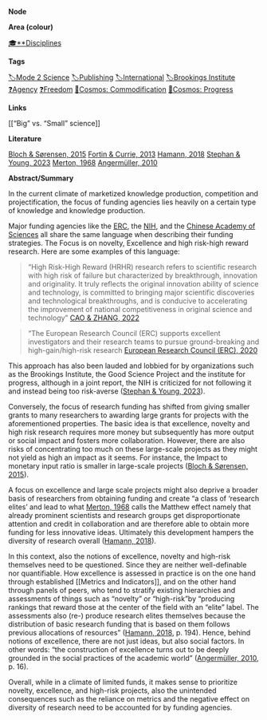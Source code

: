 **Node**

**Area (colour)**

[🎓**Disciplines](https://lean-sphynx-49b.notion.site/Disciplines-72ba770b397c4f34aed13a10d8d0cc3e?pvs=21)

**Tags**

[🏷️Mode 2 Science](https://lean-sphynx-49b.notion.site/Mode-2-Science-f4287daae3de4bb983342cd01f6f6bcb?pvs=21) [🏷️Publishing](https://lean-sphynx-49b.notion.site/Publishing-8d3c55fe5c894b3b9c1ebb666ebe341d?pvs=21) [🏷️International](https://lean-sphynx-49b.notion.site/International-5d6991c58f1b45af9fa317d414867f61?pvs=21) [🏷️Brookings Institute](https://lean-sphynx-49b.notion.site/Brookings-Institute-3e5e899cef23422884ca291b7b27204a?pvs=21) [❓Agency](https://lean-sphynx-49b.notion.site/Kind-11587210186680929d30e9ac15b3534c?pvs=21) [❓Freedom](https://lean-sphynx-49b.notion.site/Freedom-11587210186680bc90dfc92c64aa96cf?pvs=21) [🌌Cosmos: Commodification](https://lean-sphynx-49b.notion.site/Cosmos-Commodification-ce1df3cd683e4bc39a4f7348f4df6701?pvs=21) [🌌Cosmos: Progress](https://lean-sphynx-49b.notion.site/Cosmos-Progress-9b264eb6e46c4d039df020e1d9342b9c?pvs=21)

**Links**

[[“Big” vs. “Small” science]]

**Literature**

[Bloch & Sørensen, 2015](https://lean-sphynx-49b.notion.site/Bloch-S-rensen-2015-bac699e33c5b4e10bf9b5eb67e57c40c?pvs=21) [Fortin & Currie, 2013](https://lean-sphynx-49b.notion.site/Fortin-Currie-2013-285e62198f3042a8aa1929d856925d1d?pvs=21) [Hamann, 2018](https://lean-sphynx-49b.notion.site/Hamann-2018-b126715256384b61a5bf15713f9b5d12?pvs=21) [Stephan & Young, 2023](https://lean-sphynx-49b.notion.site/Stephan-Young-2023-977836b7d9eb4016ba796df319f3fb34?pvs=21) [Merton, 1968](https://lean-sphynx-49b.notion.site/Merton-1968-dba8a614f76d453bae43d96d98b5b941?pvs=21) [Angermüller, 2010](https://lean-sphynx-49b.notion.site/Angerm-ller-2010-9667e3c4bc1e4ff2b52e762a4ee88a5f?pvs=21)

**Abstract/Summary**

In the current climate of marketized knowledge production, competition and projectification, the focus of funding agencies lies heavily on a certain type of knowledge and knowledge production.

Major funding agencies like the [ERC](https://erc.europa.eu/sites/default/files/document/file/2021-qualitative-evaluation-projects.pdf), the [NIH](https://www.nih.gov/news-events/news-releases/nih-supports-106-grants-featuring-high-risk-high-reward-research), and the [Chinese Academy of Sciences](https://bulletinofcas.researchcommons.org/journal/vol37/iss5/11/) all share the same language when describing their funding strategies. The Focus is on novelty, Excellence and high risk-high reward research. Here are some examples of this language:

> “High Risk-High Reward (HRHR) research refers to scientific research with high risk of failure but characterized by breakthrough, innovation and originality. It truly reflects the original innovation ability of science and technology, is committed to bringing major scientific discoveries and technological breakthroughs, and is conducive to accelerating the improvement of national competitiveness in original science and technology” [CAO & ZHANG, 2022](https://lean-sphynx-49b.notion.site/CAO-ZHANG-2022-a70438e56171466a9fb8ffb45a467751?pvs=21)

> “The European Research Council (ERC) supports excellent investigators and their research teams to pursue ground-breaking and high-gain/high-risk research [European Research Council (ERC), 2020](https://lean-sphynx-49b.notion.site/European-Research-Council-ERC-2020-888e1c05f8c7487383fe2f49e43d7ad9?pvs=21)

This approach has also been lauded and lobbied for by organizations such as the Brookings Institute, the Good Science Project and the institute for progress, although in a joint report, the NIH is criticized for not following it and instead being too risk-averse ([Stephan & Young, 2023](https://lean-sphynx-49b.notion.site/Stephan-Young-2023-977836b7d9eb4016ba796df319f3fb34?pvs=21)).

Conversely, the focus of research funding has shifted from giving smaller grants to many researchers to awarding large grants for projects with the aforementioned properties. The basic idea is that excellence, novelty and high risk research requires more money but subsequently has more output or social impact and fosters more collaboration. However, there are also risks of concentrating too much on these large-scale projects as they might not yield as high an impact as it seems. For instance, the Impact to monetary input ratio is smaller in large-scale projects ([Bloch & Sørensen, 2015](https://lean-sphynx-49b.notion.site/Bloch-S-rensen-2015-bac699e33c5b4e10bf9b5eb67e57c40c?pvs=21)).

A focus on excellence and large scale projects might also deprive a broader basis of researchers from obtaining funding and create “a class of ‘research elites’ and lead to what [Merton, 1968](https://lean-sphynx-49b.notion.site/Merton-1968-dba8a614f76d453bae43d96d98b5b941?pvs=21) calls the Matthew effect namely that already prominent scientists and research groups get disproportionate attention and credit in collaboration and are therefore able to obtain more funding for less innovative ideas. Ultimately this development hampers the diversity of research overall ([Hamann, 2018](https://lean-sphynx-49b.notion.site/Hamann-2018-b126715256384b61a5bf15713f9b5d12?pvs=21)).

In this context, also the notions of excellence, novelty and high-risk themselves need to be questioned. Since they are neither well-definable nor quantifiable. How excellence is assessed in practice is on the one hand through established [[Metrics and Indicators]], and on the other hand through panels of peers, who tend to stratify existing hierarchies and assessments of things such as “novelty” or “high-risk”by “producing rankings that reward those at the center of the field with an “elite” label. The assessments also (re-) produce research elites themselves because the distribution of basic research funding that is based on them follows previous allocations of resources” ([Hamann, 2018](https://lean-sphynx-49b.notion.site/Hamann-2018-b126715256384b61a5bf15713f9b5d12?pvs=21), p. 194). Hence, behind notions of excellence, there are not just ideas, but also social factors. In other words: “the construction of excellence turns out to be deeply grounded in the social practices of the academic world” ([Angermüller, 2010](https://lean-sphynx-49b.notion.site/Angerm-ller-2010-9667e3c4bc1e4ff2b52e762a4ee88a5f?pvs=21), p. 16).

Overall, while in a climate of limited funds, it makes sense to prioritize novelty, excellence, and high-risk projects, also the unintended consequences such as the reliance on metrics and the negative effect on diversity of research need to be accounted for by funding agencies.